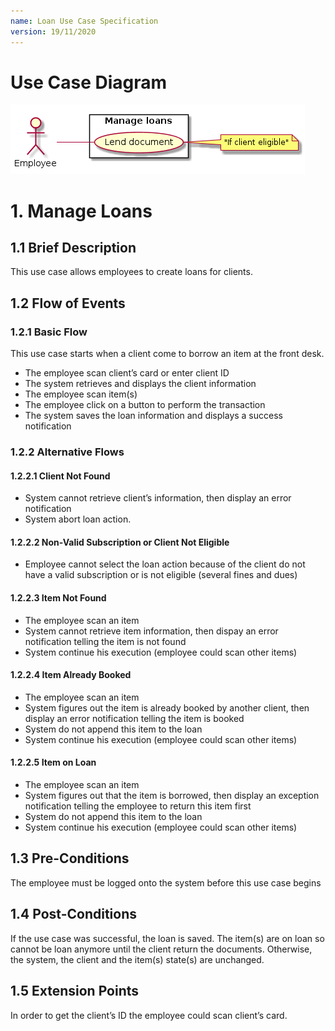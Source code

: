```yaml
---
name: Loan Use Case Specification
version: 19/11/2020
---
```


# Use Case Diagram

![Use Case Diagram](./loan.png)


# 1. Manage Loans

## 1.1 Brief Description

This use case allows employees to create loans for clients.

## 1.2 Flow of Events

### 1.2.1 Basic Flow

This use case starts when a client come to borrow an item at the front desk.

* The employee scan client’s card or enter client ID
* The system retrieves and displays the client information
* The employee scan item(s)
* The employee click on a button to perform the transaction
* The system saves the loan information and displays a success notification

### 1.2.2 Alternative Flows

#### 1.2.2.1 Client Not Found

* System cannot retrieve client’s information, then display an error notification
* System abort loan action.

#### 1.2.2.2 Non-Valid Subscription or Client Not Eligible

* Employee cannot select the loan action because of the client do not have a valid subscription or is not eligible (several fines and dues)

#### 1.2.2.3 Item Not Found

* The employee scan an item
* System cannot retrieve item information, then dispay an error notification telling the item is not found
* System continue his execution (employee could scan other items)

#### 1.2.2.4 Item Already Booked

* The employee scan an item
* System figures out the item is already booked by another client, then display an error notification telling the item is booked
* System do not append this item to the loan
* System continue his execution (employee could scan other items)

#### 1.2.2.5 Item on Loan

* The employee scan an item
* System figures out that the item is borrowed, then display an exception notification telling the employee to return this item first
* System do not append this item to the loan
* System continue his execution (employee could scan other items)

## 1.3 Pre-Conditions

The employee must be logged onto the system before this use case begins

## 1.4 Post-Conditions

If the use case was successful, the loan is saved. The item(s) are on loan so cannot be loan anymore
until the client return the documents. Otherwise, the system, the client and the item(s) state(s) are
unchanged.

## 1.5 Extension Points

In order to get the client’s ID the employee could scan client’s card.
